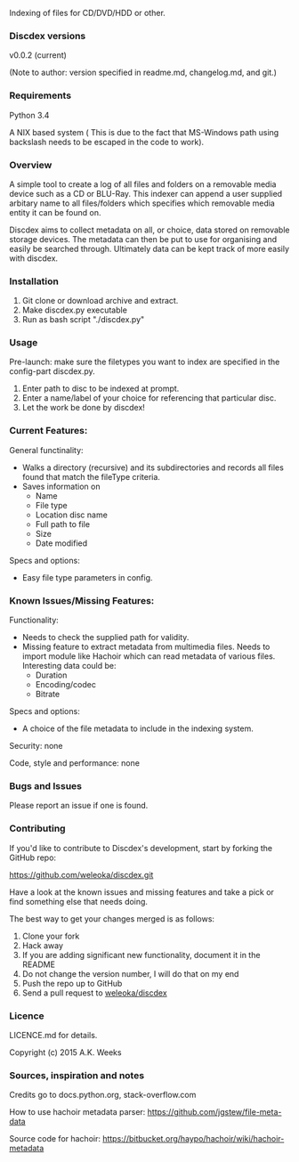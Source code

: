 Indexing of files for CD/DVD/HDD or other.



### Discdex versions
v0.0.2 (current)

(Note to author: version specified in readme.md, changelog.md, and git.)



### Requirements
Python 3.4

A NIX based system ( This is due to the fact that MS-Windows path using backslash needs to be escaped in the code to work).



### Overview
A simple tool to create a log of all files and folders on a removable media device such as a CD or BLU-Ray. This indexer can append a user supplied arbitary name to all files/folders which specifies which removable media entity it can be found on.

Discdex aims to collect metadata on all, or choice, data stored on removable storage devices. The metadata can then be put to use for organising and easily be searched through. Ultimately data can be kept track of more easily with discdex.



### Installation
1. Git clone or download archive and extract. 
2. Make discdex.py executable
3. Run as bash script "./discdex.py"



### Usage
Pre-launch: make sure the filetypes you want to index are specified in the config-part discdex.py.

1. Enter path to disc to be indexed at prompt. 
2. Enter a name/label of your choice for referencing that particular disc. 
3. Let the work be done by discdex!



### Current Features:
General functinality:

* Walks a directory (recursive) and its subdirectories and records all files found that match the fileType criteria.
* Saves information on
	- Name
	- File type
	- Location disc name
	- Full path to file
	- Size
	- Date modified

Specs and options:

* Easy file type parameters in config.



### Known Issues/Missing Features:
Functionality:

* Needs to check the supplied path for validity.
* Missing feature to extract metadata from multimedia files. Needs to import module like Hachoir which can read metadata of various files. Interesting data could be:
	- Duration
	- Encoding/codec
	- Bitrate

Specs and options:

* A choice of the file metadata to include in the indexing system.

Security: none

Code, style and performance: none



### Bugs and Issues
Please report an issue if one is found.



### Contributing
If you'd like to contribute to Discdex's development, start by forking the GitHub repo:

https://github.com/weleoka/discdex.git

Have a look at the known issues and missing features and take a pick or find something else that needs doing.

The best way to get your changes merged is as follows:

1. Clone your fork
2. Hack away
3. If you are adding significant new functionality, document it in the README
4. Do not change the version number, I will do that on my end
5. Push the repo up to GitHub
6. Send a pull request to [weleoka/discdex](https://github.com/weleoka/discdex)



### Licence
LICENCE.md for details.

Copyright (c) 2015 A.K. Weeks



### Sources, inspiration and notes
Credits go to docs.python.org, stack-overflow.com

How to use hachoir metadata parser:
https://github.com/jgstew/file-meta-data

Source code for hachoir:
https://bitbucket.org/haypo/hachoir/wiki/hachoir-metadata


